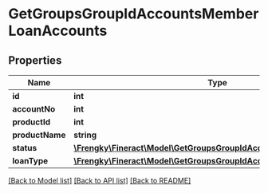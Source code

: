 # GetGroupsGroupIdAccountsMemberLoanAccounts

## Properties
Name | Type | Description | Notes
------------ | ------------- | ------------- | -------------
**id** | **int** |  | [optional] 
**accountNo** | **int** |  | [optional] 
**productId** | **int** |  | [optional] 
**productName** | **string** |  | [optional] 
**status** | [**\Frengky\Fineract\Model\GetGroupsGroupIdAccountsMemberLoanStatus**](GetGroupsGroupIdAccountsMemberLoanStatus.md) |  | [optional] 
**loanType** | [**\Frengky\Fineract\Model\GetGroupsGroupIdAccountsMemberLoanType**](GetGroupsGroupIdAccountsMemberLoanType.md) |  | [optional] 

[[Back to Model list]](../../README.md#documentation-for-models) [[Back to API list]](../../README.md#documentation-for-api-endpoints) [[Back to README]](../../README.md)

